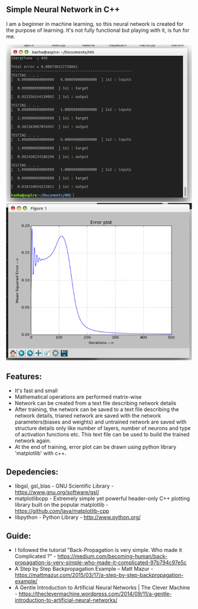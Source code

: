## Simple Neural Network in C++
I am a beginner in machine learning, so this neural network is created for the purpose of learning. It's not fully functional but playing with it, is fun for me.

![XOR Network Testing](https://github.com/Kanhavishva/Neural-Network-in-Cpp/raw/master/Screenshot%20from%202017-05-16%2015-19-05.png?raw=true "Network Testing")
![Error plot](https://github.com/Kanhavishva/Neural-Network-in-Cpp/raw/master/Screenshot%20from%202017-05-16%2015-19-57.png?raw=true "Error plot")

## Features:
* It's fast and small
* Mathematical operations are performed matrix-wise
* Network can be created from a text file describing network details
* After training, the network can be saved to a text file describing the network details, trianed network are saved with the network parameters(biases and weights) and untrained network are saved with structure details only like number of layers, number of neurons and type of activation functions etc. This text file can be used to build the trained network again.
* At the end of training, error plot can be drawn using python library 'matplotlib' with c++.

## Depedencies:
* libgsl, gsl_blas  - GNU Scientific Library - https://www.gnu.org/software/gsl/‎
* matplotlibcpp - Extremely simple yet powerful header-only C++ plotting library built on the popular matplotlib - https://github.com/lava/matplotlib-cpp‎
* libpython - Python Library - http://www.python.org/

## Guide:
* I followed the tutorial "Back-Propagation is very simple. Who made it Complicated ?" - https://medium.com/becoming-human/back-propagation-is-very-simple-who-made-it-complicated-97b794c97e5c
* A Step by Step Backpropagation Example – Matt Mazur - https://mattmazur.com/2015/03/17/a-step-by-step-backpropagation-example/
* A Gentle Introduction to Artificial Neural Networks | The Clever Machine - https://theclevermachine.wordpress.com/2014/09/11/a-gentle-introduction-to-artificial-neural-networks/
